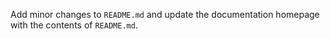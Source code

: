 Add minor changes to `README.md` and update the documentation homepage with the contents of `README.md`.
